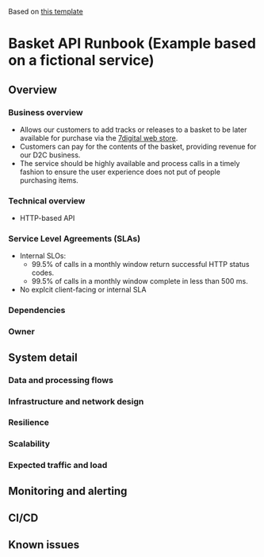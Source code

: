 Based on [this template](https://docs.google.com/document/d/1h4y6cdCOkwr3tXHn5a_zd1j8nSPvqKWDxiM7r5sqrrs/edit?usp=sharing)

# Basket API Runbook (Example based on a fictional service)

## Overview

### Business overview

* Allows our customers to add tracks or releases to a basket to be later available for purchase via the [7digital web store](https://uk.7digital.com).
* Customers can pay for the contents of the basket, providing revenue for our D2C business.
* The service should be highly available and process calls in a timely fashion to ensure the user experience does not put of people purchasing items.

### Technical overview

* HTTP-based API

### Service Level Agreements (SLAs)

* Internal SLOs:
  * 99.5% of calls in a monthly window return successful HTTP status codes.
  * 99.5% of calls in a monthly window complete in less than 500 ms.
* No explcit client-facing or internal SLA

### Dependencies

### Owner

## System detail

### Data and processing flows

### Infrastructure and network design

### Resilience

### Scalability

### Expected traffic and load

## Monitoring and alerting

## CI/CD

## Known issues
